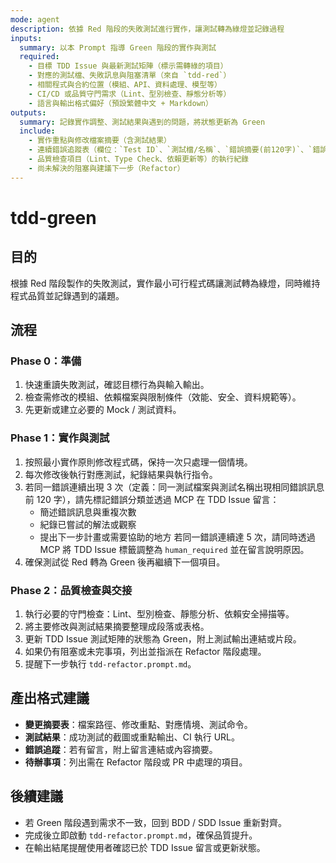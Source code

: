 ```yaml
---
mode: agent
description: 依據 Red 階段的失敗測試進行實作，讓測試轉為綠燈並記錄過程
inputs:
  summary: 以本 Prompt 指導 Green 階段的實作與測試
  required:
    - 目標 TDD Issue 與最新測試矩陣（標示需轉綠的項目）
    - 對應的測試檔、失敗訊息與阻塞清單（來自 `tdd-red`）
    - 相關程式與合約位置（模組、API、資料處理、模型等）
    - CI/CD 或品質守門需求（Lint、型別檢查、靜態分析等）
    - 語言與輸出格式偏好（預設繁體中文 + Markdown）
outputs:
  summary: 記錄實作調整、測試結果與遇到的問題，將狀態更新為 Green
  include:
    - 實作重點與修改檔案摘要（含測試結果）
    - 連續錯誤追蹤表（欄位：`Test ID`、`測試檔/名稱`、`錯誤摘要(前120字)`、`錯誤分類`、`連續次數`、`已處理動作`）；同一錯誤連續 3 次提醒透過 MCP 留言，若達 5 次需透過 MCP 將標籤調整為 `human_required` 並說明原因
    - 品質檢查項目（Lint、Type Check、依賴更新等）的執行紀錄
    - 尚未解決的阻塞與建議下一步（Refactor）
---
```


# tdd-green

## 目的

根據 Red 階段製作的失敗測試，實作最小可行程式碼讓測試轉為綠燈，同時維持程式品質並記錄遇到的議題。

## 流程

### Phase 0：準備
1. 快速重讀失敗測試，確認目標行為與輸入輸出。
2. 檢查需修改的模組、依賴檔案與限制條件（效能、安全、資料規範等）。
3. 先更新或建立必要的 Mock / 測試資料。

### Phase 1：實作與測試
1. 按照最小實作原則修改程式碼，保持一次只處理一個情境。
2. 每次修改後執行對應測試，紀錄結果與執行指令。
3. 若同一錯誤連續出現 3 次（定義：同一測試檔案與測試名稱出現相同錯誤訊息前 120 字），請先標記錯誤分類並透過 MCP 在 TDD Issue 留言：
   - 簡述錯誤訊息與重複次數
   - 紀錄已嘗試的解法或觀察
   - 提出下一步計畫或需要協助的地方
   若同一錯誤連續達 5 次，請同時透過 MCP 將 TDD Issue 標籤調整為 `human_required` 並在留言說明原因。
4. 確保測試從 Red 轉為 Green 後再繼續下一個項目。

### Phase 2：品質檢查與交接
1. 執行必要的守門檢查：Lint、型別檢查、靜態分析、依賴安全掃描等。
2. 將主要修改與測試結果摘要整理成段落或表格。
3. 更新 TDD Issue 測試矩陣的狀態為 Green，附上測試輸出連結或片段。
4. 如果仍有阻塞或未完事項，列出並指派在 Refactor 階段處理。
5. 提醒下一步執行 `tdd-refactor.prompt.md`。

## 產出格式建議

- **變更摘要表**：檔案路徑、修改重點、對應情境、測試命令。
- **測試結果**：成功測試的截圖或重點輸出、CI 執行 URL。
- **錯誤追蹤**：若有留言，附上留言連結或內容摘要。
- **待辦事項**：列出需在 Refactor 階段或 PR 中處理的項目。

## 後續建議

- 若 Green 階段遇到需求不一致，回到 BDD / SDD Issue 重新對齊。
- 完成後立即啟動 `tdd-refactor.prompt.md`，確保品質提升。
- 在輸出結尾提醒使用者確認已於 TDD Issue 留言或更新狀態。
